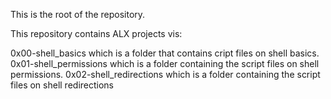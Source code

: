 This is the root of the repository.

This repository contains ALX projects vis:

0x00-shell_basics which is a folder that contains cript files on shell basics.
0x01-shell_permissions which is a folder containing the script files on shell permissions.
0x02-shell_redirections which is a folder containing the script files on shell redirections
